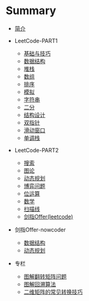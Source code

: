 # Summary

* [简介](README.md)
* LeetCode-PART1

  * [基础与技巧](/docs/leetcode/classify/basic_skill.md)
  * [数据结构](/docs/leetcode/classify/structure.md)
  * [堆栈](/docs/leetcode/classify/heap_stack.md)
  * [数组](/docs/leetcode/classify/array.md)
  * [排序](/docs/leetcode/classify/sorting.md)
  * [模拟](/docs/leetcode/classify/simulation.md)
  * [字符串](/docs/leetcode/classify/string.md)
  * [二分](/docs/leetcode/classify/binary_search.md)
  * [结构设计](/docs/leetcode/classify/structure_design.md)
  * [双指针](/docs/leetcode/classify/two_pointers.md)
  * [滑动窗口](/docs/leetcode/classify/sliding_window.md)
  * [单调栈](/docs/leetcode/classify/monotonic_stack.md)
* LeetCode-PART2
  * [搜索](/docs/leetcode/classify/search.md)
  * [图论](/docs/leetcode/classify/graph.md)
  * [动态规划](/docs/leetcode/classify/dynamic_programing.md)
  * [博弈问题](/docs/leetcode/classify/game_problem.md)
  * [位运算](/docs/leetcode/classify/bit.md)
  * [数学](/docs/leetcode/classify/math.md)
  * [扫描线](/docs/leetcode/classify/sweep_line.md)
  * [剑指Offer(leetcode)](/docs/leetcode/swordoffer/swordoffer.md)

* 剑指Offer-nowcoder
  * [数据结构](/docs/swordoffer/structure.md)
  * [动态规划](/docs/swordoffer/dynamic_programing.md)
* 专栏

  * [图解翻转矩阵问题](/docs/articles/data_structures/matrix/图解翻转矩阵问题.md)
  * [图解回溯算法](/docs/articles/algorithm/backtracing/图解回溯算法.md)
  * [二维矩阵的常见转换技巧](/docs/articles/data_structures/matrix/二维矩阵的常见转换技巧.md)

